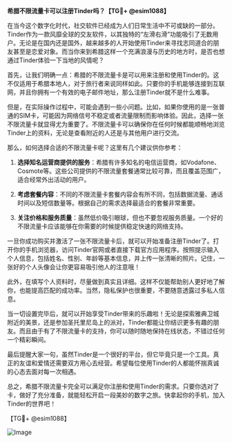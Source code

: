 **希腊不限流量卡可以注册Tinder吗？【TG💪+ @esim1088】**

在当今这个数字化时代，社交软件已经成为人们日常生活中不可或缺的一部分。Tinder作为一款风靡全球的交友软件，以其独特的“左滑右滑”功能吸引了无数用户。无论是在国内还是国外，越来越多的人开始使用Tinder来寻找志同道合的朋友甚至是恋爱对象。而当你来到希腊这样一个充满浪漫与历史的地方时，是否也想通过Tinder体验一下当地的风情呢？

首先，让我们明确一点：希腊的不限流量卡是可以用来注册和使用Tinder的。这不仅适用于希腊本地人，对于旅行者来说同样如此。只要你的手机能够连接到互联网，并且你拥有一个有效的电子邮件地址，那么注册Tinder就不是什么难事。

但是，在实际操作过程中，可能会遇到一些小问题。比如，如果你使用的是一张普通的SIM卡，可能因为网络信号不稳定或者流量限制而影响体验。因此，选择一张不限流量卡就显得尤为重要了。不限流量卡可以确保你在任何时候都能顺畅地浏览Tinder上的资料，无论是查看附近的人还是与其他用户进行交流。

那么，如何选择合适的不限流量卡呢？这里有几个建议供你参考：

1. **选择知名运营商提供的服务**：希腊有许多知名的电信运营商，如Vodafone、Cosmote等。这些公司提供的不限流量套餐通常比较可靠，而且覆盖范围广，适合经常外出活动的用户。

2. **考虑套餐内容**：不同的不限流量卡套餐内容会有所不同，包括数据流量、通话时间以及短信数量等。根据自己的需求选择最适合的套餐非常重要。

3. **关注价格和服务质量**：虽然低价吸引眼球，但也不要忽视服务质量。一个好的不限流量卡应该能够在你需要的时候提供稳定快速的网络支持。

一旦你成功购买并激活了一张不限流量卡后，就可以开始准备注册Tinder了。打开你的手机浏览器，访问Tinder官网或者直接下载官方应用程序。按照提示输入个人信息，包括姓名、性别、年龄等基本信息，并上传一张清晰的照片。记住，一张好的个人头像会让你更容易吸引他人的注意哦！

此外，在填写个人资料时，尽量做到真实且详细。这样不仅能帮助别人更好地了解你，也能提高匹配的成功率。当然，隐私保护也很重要，不要随意透露过多私人信息。

当一切设置完毕后，就可以开始享受Tinder带来的乐趣啦！无论是探索雅典卫城附近的美景，还是参加圣托里尼岛上的派对，Tinder都能让你结识更多有趣的朋友。而且由于有了不限流量卡的支持，你可以随时随地保持在线状态，不错过任何一个精彩瞬间。

最后提醒大家一句，虽然Tinder是一个很好的平台，但它毕竟只是一个工具。真正的友谊和爱情还需要双方用心去经营。希望每位使用Tinder的人都能怀揣真诚的心态去面对每一次相遇。

总之，希腊不限流量卡完全可以满足你注册和使用Tinder的需求。只要你选对了卡，做好了充分准备，就能轻松开启一段美妙的数字之旅。快拿起你的手机，加入Tinder的世界吧！

【TG💪+ @esim1088】  

![Image](https://i.postimg.cc/4NQfJmqS/Snipaste-2025-05-13-00-14-12.png)